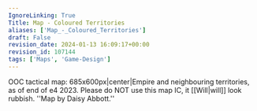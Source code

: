 ```yaml
---
IgnoreLinking: True
Title: Map - Coloured Territories
aliases: ['Map_-_Coloured_Territories']
draft: False
revision_date: 2024-01-13 16:09:17+00:00
revision_id: 107144
tags: ['Maps', 'Game-Design']
---
```


OOC tactical map:
685x600px|center|Empire and neighbouring territories, as of end of e4 2023. Please do NOT use this map IC, it [[Will|will]] look rubbish.
''Map by Daisy Abbott.''
